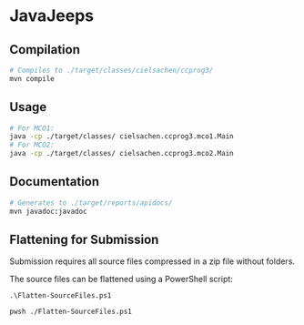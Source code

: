 # JavaJeeps

## Compilation

```bash
# Compiles to ./target/classes/cielsachen/ccprog3/
mvn compile
```

## Usage

```bash
# For MCO1:
java -cp ./target/classes/ cielsachen.ccprog3.mco1.Main
# For MCO2:
java -cp ./target/classes/ cielsachen.ccprog3.mco2.Main
```

## Documentation

```bash
# Generates to ./target/reports/apidocs/
mvn javadoc:javadoc
```

## Flattening for Submission

Submission requires all source files compressed in a zip file without folders.

The source files can be flattened using a PowerShell script:

```pwsh
.\Flatten-SourceFiles.ps1
```

```bash
pwsh ./Flatten-SourceFiles.ps1
```
